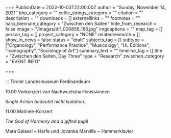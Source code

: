 +++
PublishDate = 2022-10-03T22:00:00Z
author = "Sunday, November 14, 2021"
bhp_category = ""
celtic_strings_category = ""
citation = ""
description = ""
downloads = []
externallinks = ""
footnotes = ""
harp_biennale_category = "Zwischen den Saiten"
hide_from_research = false
image = "/images/dif_000859_166.jpg"
imgcaptions = ""
map_tag = []
person_tag = []
project_category = "NONE"
relatedresearch = []
show_in_news = false
status = "draft"
subjects_tag = []
subtype = ["Organology", "Performance Practice", "Musicology", "HL Editions", "Iconography", "Sociology of Art"]
summary_text = ""
timeline_tag = []
title = "Zwischen den Seiten, Day Three"
type = "Research"
zwischen_category = "EVENT INFO"

+++

⁙ Tiroler Landesmuseum Ferdinandeum

10\.00 Vorkonzert von Nachwuchsharfenist⁂innen

_Single Action bedeutet nicht Isolation._

11\.00 Matinée-Konzert

_The God of Harmony and a gifted pupil_

Mara Galassi \~ Harfe und Jovanka Marville \~ Hammerklavier